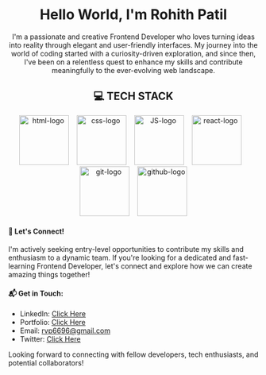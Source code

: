 <h1 align="center">Hello World, I'm Rohith Patil</h1>

<p align="center">
        I'm a passionate and creative Frontend Developer who loves turning ideas into reality through elegant and
        user-friendly interfaces. My journey into the world of coding started with a curiosity-driven exploration, and
        since then, I've been on a relentless quest to enhance my skills and contribute meaningfully to the
        ever-evolving web landscape.
</p>

<h2 align="center"> 💻 TECH STACK</h2>

<div align="center">
  <img src="https://cdn.pixabay.com/photo/2017/08/05/11/16/logo-2582748_640.png" height="100" width="100" alt="html-logo"> &nbsp;&nbsp;
  <img src="https://cdn.pixabay.com/photo/2017/08/05/11/16/logo-2582747_1280.png" height="100" width="100" alt="css-logo"> &nbsp;&nbsp;
  <img src="https://static.vecteezy.com/system/resources/thumbnails/027/127/463/small_2x/javascript-logo-javascript-icon-transparent-free-png.png" height="100" width="100" alt="JS-logo"> &nbsp;&nbsp;
  <img src="https://www.pngmart.com/files/23/Reactjs-PNG-Pic.png" height="100" width="100"  alt="react-logo"> &nbsp;&nbsp;
  <img src="https://assets.stickpng.com/images/5847f981cef1014c0b5e48be.png" height="100" width="100" alt="git-logo"> &nbsp;&nbsp;
  <img src="https://pngimg.com/d/github_PNG63.png" height="100" width="100" alt="github-logo">
</div>



#### 🌟 Let's Connect!

I'm actively seeking entry-level opportunities to contribute my skills and enthusiasm to a dynamic team. If you're looking for a dedicated and fast-learning Frontend Developer, let's connect and explore how we can create amazing things together!

#### 📬 Get in Touch:

- LinkedIn: <a href="https://linkedin.com/in/rohithpatil96" target="_new"> Click Here </a>
- Portfolio: <a href="https://rvp6696.github.io/portfolio/" target="_new"> Click Here </a>
- Email: rvp6696@gmail.com
- Twitter: <a href="https://twitter.com/alpha_geekster" target="_new"> Click Here </a>

Looking forward to connecting with fellow developers, tech enthusiasts, and potential collaborators!

